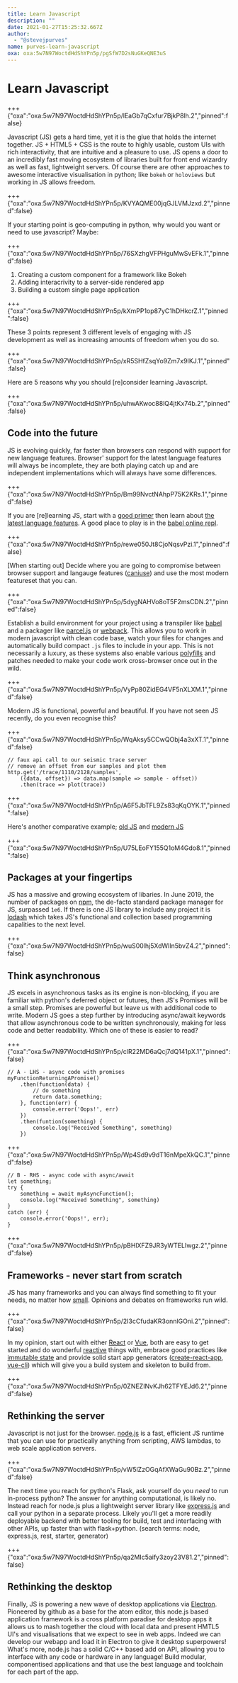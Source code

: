 ```yaml
---
title: Learn Javascript
description: ""
date: 2021-01-27T15:25:32.667Z
author:
  - "@stevejpurves"
name: purves-learn-javascript
oxa: oxa:5w7N97WoctdHdShYPn5p/pgSfW7D2sNuGKeQNE3uS
---
```


# Learn Javascript

+++ {"oxa":"oxa:5w7N97WoctdHdShYPn5p/lEaGb7qCxfur7BjkP8lh.2","pinned":false}

Javascript (JS) gets a hard time, yet it is the glue that holds the internet together. JS + HTML5 + CSS is the route to highly usable, custom UIs with rich interactivity, that are intuitive and a pleasure to use. JS opens a door to an incredibly fast moving ecosystem of libraries built for front end wizardry as well as fast, lightweight servers. Of course there are other approaches to awesome interactive visualisation in python; like `bokeh` or `holoviews` but working in JS allows freedom.

+++ {"oxa":"oxa:5w7N97WoctdHdShYPn5p/KVYAQME00jqGJLVMJzxd.2","pinned":false}

If your starting point is geo-computing in python, why would you want or need to use javascript? Maybe:

+++ {"oxa":"oxa:5w7N97WoctdHdShYPn5p/76SXzhgVFPHguMwSvEFk.1","pinned":false}

1. Creating a custom component for a framework like Bokeh
2. Adding interacrivity to a server-side rendered app
3. Building a custom single page application

+++ {"oxa":"oxa:5w7N97WoctdHdShYPn5p/kXmPP1op87yC1hDHkcrZ.1","pinned":false}

These 3 points represent 3 different levels of engaging with JS development as well as increasing amounts of freedom when you do so.

+++ {"oxa":"oxa:5w7N97WoctdHdShYPn5p/xR5SHfZsqYo9Zm7x9IKJ.1","pinned":false}

Here are 5 reasons why you should \[re\]consider learning Javascript.

+++ {"oxa":"oxa:5w7N97WoctdHdShYPn5p/uhwAKwoc88lQ4jtKx74b.2","pinned":false}

## Code into the future

JS is evolving quickly, far faster than browsers can respond with support for new language features. Browser' support for the latest language features will always be incomplete, they are both playing catch up and are independent implementations which will always have some differences.

+++ {"oxa":"oxa:5w7N97WoctdHdShYPn5p/Bm99NvctNAhpP75K2KRs.1","pinned":false}

If you are \[re\]learning JS, start with a [good primer](https://developer.mozilla.org/en-US/docs/Web/JavaScript) then learn about [the latest language features](https://www.greycampus.com/blog/programming/java-script-versions). A good place to play is in the [babel online repl](https://babeljs.io/repl).

+++ {"oxa":"oxa:5w7N97WoctdHdShYPn5p/rewe050Jt8CjoNqsvPzi.1","pinned":false}

\[When starting out\] Decide where you are going to compromise between browser support and langauge features ([caniuse](http://www.caniuse.com)) and use the most modern featureset that you can.

+++ {"oxa":"oxa:5w7N97WoctdHdShYPn5p/5dygNAHVo8oT5F2msCDN.2","pinned":false}

Establish a build environment for your project using a transpiler like [babel](https://en.wikipedia.org/wiki/Babel_(transcompiler)) and a packager like [parcel.js](https://parceljs.org/) or [webpack](https://webpack.js.org/). This allows you to work in modern javascript with clean code base, watch your files for changes and automatically build compact `.js` files to include in your app. This is not necessarily a luxury, as these systems also enable various [polyfills](https://developer.mozilla.org/en-US/docs/Glossary/Polyfill) and patches needed to make your code work cross-browser once out in the wild.

+++ {"oxa":"oxa:5w7N97WoctdHdShYPn5p/VyPp80ZidEG4VF5nXLXM.1","pinned":false}

Modern JS is functional, powerful and beautiful. If you have not seen JS recently, do you even recognise this?

+++ {"oxa":"oxa:5w7N97WoctdHdShYPn5p/WqAksy5CCwQObj4a3xXT.1","pinned":false}

```null
// faux api call to our seismic trace server
// remove an offset from our samples and plot them
http.get('/trace/1110/2128/samples',
	({data, offset}) => data.map(sample => sample - offset))
	.then(trace => plot(trace))
```

+++ {"oxa":"oxa:5w7N97WoctdHdShYPn5p/A6F5JbTFL9Zs83qKqOYK.1","pinned":false}

Here's another comparative example; [old JS](https://jsbin.com/dadena/edit?js,console) and [modern JS](https://jsbin.com/misobet/47/edit?js,console)

+++ {"oxa":"oxa:5w7N97WoctdHdShYPn5p/U75LEoFY155Q1oM4Gdo8.1","pinned":false}

## Packages at your fingertips

JS has a massive and growing ecosystem of libaries. In June 2019, the number of packages on [npm](https://www.npmjs.com/), the de-facto standard package manager for JS, surpassed `1e6`. If there is one JS library to include any project it is [lodash](https://lodash.com/) which takes JS's functional and collection based programming capalities to the next level.

+++ {"oxa":"oxa:5w7N97WoctdHdShYPn5p/wuS00lhj5XdWIln5bvZ4.2","pinned":false}

## Think asynchronous

JS excels in asynchronous tasks as its engine is non-blocking, if you are familiar with python's deferred object or futures, then JS's Promises will be a small step. Promises are powerful but leave us with additional code to write. Modern JS goes a step further by introducing async/await keywords that allow asynchronous code to be written synchronously, making for less code and better readability. Which one of these is easier to read?

+++ {"oxa":"oxa:5w7N97WoctdHdShYPn5p/clR22MD6aQcj7dQ141pX.1","pinned":false}

```null
// A - LHS - async code with promises
myFunctionReturningAPromise()
	.then(function(data) {
		// do something
		return data.something;
	}, function(err) {
		console.error('Oops!', err)
	})
	.then(funtion(something) {
		console.log("Received Something", something)
	})
```

+++ {"oxa":"oxa:5w7N97WoctdHdShYPn5p/Wp4Sd9v9dT16nMpeXkQC.1","pinned":false}

```null
// B - RHS - async code with async/await
let something;
try {
	something = await myAsyncFunction();
	console.log("Received Something", something)
}
catch (err) {
	console.error('Oops!', err);
}
```

+++ {"oxa":"oxa:5w7N97WoctdHdShYPn5p/pBHlXFZ9JR3yWTELIwgz.2","pinned":false}

## Frameworks - never start from scratch

JS has many frameworks and you can always find something to fit your needs, no matter how [small](https://github.com/alpinejs/alpine). Opinions and debates on frameworks run wild.

+++ {"oxa":"oxa:5w7N97WoctdHdShYPn5p/2I3cCfudaKR3onnlGOni.2","pinned":false}

In my opinion, start out with either [React](https://reactjs.org/) or [Vue](https://vuejs.org/), both are easy to get started and do wonderful [reactive](https://en.wikipedia.org/wiki/Reactive_programming) things with, embrace good practices like [immutable state](https://en.wikipedia.org/wiki/Immutable_object) and provide solid start app generators ([create-react-app](https://github.com/facebook/create-react-app), [vue-cli](https://cli.vuejs.org/)) which will give you a build system and skeleton to build from.

+++ {"oxa":"oxa:5w7N97WoctdHdShYPn5p/0ZNEZINvKJh62TFYEJd6.2","pinned":false}

## Rethinking the server

Javascript is not just for the browser. [node.js](//www.modejs.com/) is a fast, efficient JS runtime that you can use for practically anything from scripting, AWS lambdas, to web scale application servers.

+++ {"oxa":"oxa:5w7N97WoctdHdShYPn5p/vW5lZzOGqAfXWaGu90Bz.2","pinned":false}

The next time you reach for python's Flask, ask yourself do you *need* to run in-process python? The answer for anything computational, is likely no. Instead reach for node.js plus a lightweight server library like [express.js](https://expressjs.com/) and call your python in a separate process. Likely you'll get a more readily deployable backend with better tooling for build, test and interfacing with other APIs, up faster than with flask+python. (search terms: node, express.js, rest, starter, generator)

+++ {"oxa":"oxa:5w7N97WoctdHdShYPn5p/qa2MIc5aify3zoy23V81.2","pinned":false}

## Rethinking the desktop

Finally, JS is powering a new wave of desktop applications via [Electron](//electron.atom.io). Pioneered by github as a base for the atom editor, this node.js based application framework is a cross platform paradise for desktop apps it allows us to mash together the cloud with local data and present HMTL5 UI's and visualisations that we expect to see in web apps. Indeed we can develop our webapp and load it in Electron to give it desktop superpowers! What's more, node.js has a solid C/C++ based add on API, allowing you to interface with any code or hardware in any language! Build modular, componentised applications and that use the best language and toolchain for each part of the app.

